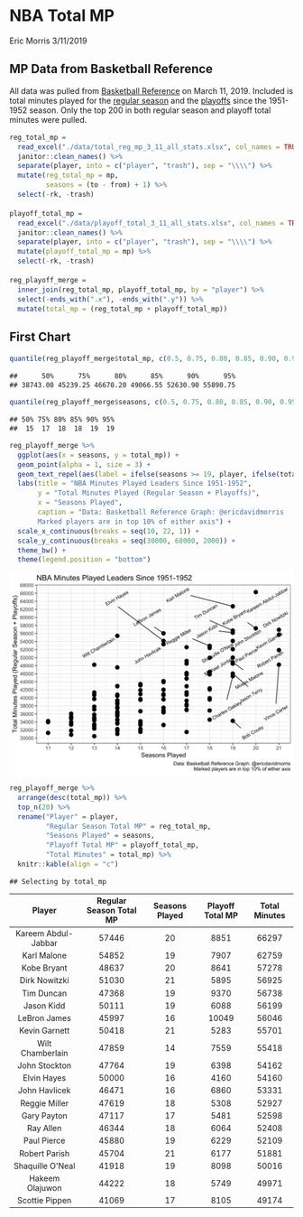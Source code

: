 NBA Total MP
================
Eric Morris
3/11/2019

MP Data from Basketball Reference
---------------------------------

All data was pulled from [Basketball Reference](https://www.basketball-reference.com/) on March 11, 2019. Included is total minutes played for the [regular season](https://www.basketball-reference.com/leaders/mp_career.html) and the [playoffs](https://www.basketball-reference.com/leaders/mp_career_p.html) since the 1951-1952 season. Only the top 200 in both regular season and playoff total minutes were pulled.

``` r
reg_total_mp = 
  read_excel("./data/total_reg_mp_3_11_all_stats.xlsx", col_names = TRUE) %>% 
  janitor::clean_names() %>% 
  separate(player, into = c("player", "trash"), sep = "\\\\") %>% 
  mutate(reg_total_mp = mp,
         seasons = (to - from) + 1) %>% 
  select(-rk, -trash)

playoff_total_mp = 
  read_excel("./data/playoff_total_3_11_all_stats.xlsx", col_names = TRUE) %>% 
  janitor::clean_names() %>% 
  separate(player, into = c("player", "trash"), sep = "\\\\") %>% 
  mutate(playoff_total_mp = mp) %>% 
  select(-rk, -trash)

reg_playoff_merge = 
  inner_join(reg_total_mp, playoff_total_mp, by = "player") %>% 
  select(-ends_with(".x"), -ends_with(".y")) %>% 
  mutate(total_mp = (reg_total_mp + playoff_total_mp))
```

First Chart
-----------

``` r
quantile(reg_playoff_merge$total_mp, c(0.5, 0.75, 0.80, 0.85, 0.90, 0.95))
```

    ##      50%      75%      80%      85%      90%      95% 
    ## 38743.00 45239.25 46670.20 49066.55 52630.90 55890.75

``` r
quantile(reg_playoff_merge$seasons, c(0.5, 0.75, 0.80, 0.85, 0.90, 0.95))
```

    ## 50% 75% 80% 85% 90% 95% 
    ##  15  17  18  18  19  19

``` r
reg_playoff_merge %>% 
  ggplot(aes(x = seasons, y = total_mp)) +
  geom_point(alpha = 1, size = 3) +
  geom_text_repel(aes(label = ifelse(seasons >= 19, player, ifelse(total_mp >= 52630, player, ''))), angle = 30, size = 3) +
  labs(title = "NBA Minutes Played Leaders Since 1951-1952", 
       y = "Total Minutes Played (Regular Season + Playoffs)", 
       x = "Seasons Played",
       caption = "Data: Basketball Reference Graph: @ericdavidmorris
       Marked players are in top 10% of either axis") + 
  scale_x_continuous(breaks = seq(10, 22, 1)) + 
  scale_y_continuous(breaks = seq(30000, 68000, 2000)) + 
  theme_bw() +
  theme(legend.position = "bottom")
```

<img src="nba_total_mp_3_11_2019_files/figure-markdown_github/chart-1.png" style="display: block; margin: auto;" />

``` r
reg_playoff_merge %>% 
  arrange(desc(total_mp)) %>% 
  top_n(20) %>% 
  rename("Player" = player,
         "Regular Season Total MP" = reg_total_mp,
         "Seasons Played" = seasons,
         "Playoff Total MP" = playoff_total_mp,
         "Total Minutes" = total_mp) %>% 
  knitr::kable(align = "c")
```

    ## Selecting by total_mp

|        Player       | Regular Season Total MP | Seasons Played | Playoff Total MP | Total Minutes |
|:-------------------:|:-----------------------:|:--------------:|:----------------:|:-------------:|
| Kareem Abdul-Jabbar |          57446          |       20       |       8851       |     66297     |
|     Karl Malone     |          54852          |       19       |       7907       |     62759     |
|     Kobe Bryant     |          48637          |       20       |       8641       |     57278     |
|    Dirk Nowitzki    |          51030          |       21       |       5895       |     56925     |
|      Tim Duncan     |          47368          |       19       |       9370       |     56738     |
|      Jason Kidd     |          50111          |       19       |       6088       |     56199     |
|     LeBron James    |          45997          |       16       |       10049      |     56046     |
|    Kevin Garnett    |          50418          |       21       |       5283       |     55701     |
|   Wilt Chamberlain  |          47859          |       14       |       7559       |     55418     |
|    John Stockton    |          47764          |       19       |       6398       |     54162     |
|     Elvin Hayes     |          50000          |       16       |       4160       |     54160     |
|    John Havlicek    |          46471          |       16       |       6860       |     53331     |
|    Reggie Miller    |          47619          |       18       |       5308       |     52927     |
|     Gary Payton     |          47117          |       17       |       5481       |     52598     |
|      Ray Allen      |          46344          |       18       |       6064       |     52408     |
|     Paul Pierce     |          45880          |       19       |       6229       |     52109     |
|    Robert Parish    |          45704          |       21       |       6177       |     51881     |
|   Shaquille O'Neal  |          41918          |       19       |       8098       |     50016     |
|   Hakeem Olajuwon   |          44222          |       18       |       5749       |     49971     |
|    Scottie Pippen   |          41069          |       17       |       8105       |     49174     |
